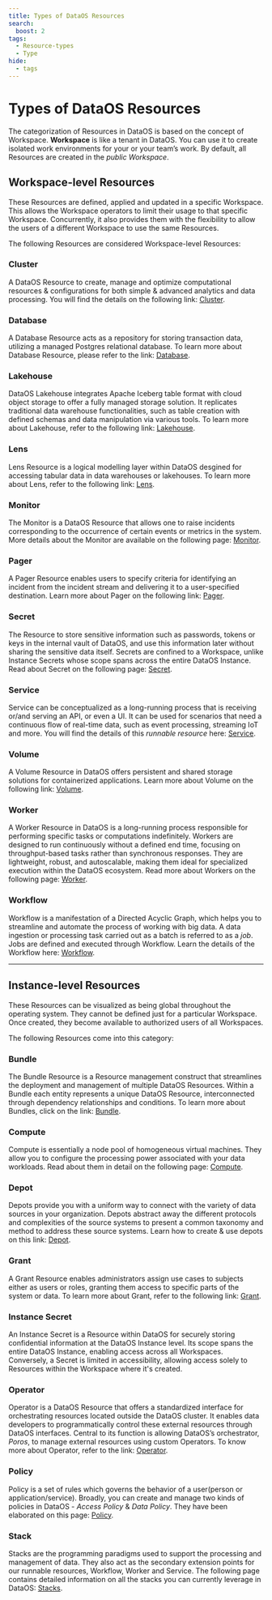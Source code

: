 ```yaml
---
title: Types of DataOS Resources
search:
  boost: 2
tags:
  - Resource-types
  - Type
hide:
  - tags
---
```


# Types of DataOS Resources

The categorization of Resources in DataOS is based on the concept of Workspace. **Workspace** is like a tenant in DataOS. You can use it to create isolated work environments for your or your team’s work. By default, all Resources are created in the *public Workspace*.

## Workspace-level Resources

These Resources are defined, applied and updated in a specific Workspace. This allows the Workspace operators to limit their usage to that specific Workspace. Concurrently, it also provides them with the flexibility to allow the users of a different Workspace to use the same Resources.

The following Resources are considered Workspace-level Resources:

### **Cluster**

A DataOS Resource to create, manage and optimize computational resources & configurations for both simple & advanced analytics and data processing. You will find the details on the following link: [Cluster](/resources/cluster/).

### **Database**

A Database Resource acts as a repository for storing transaction data, utilizing a managed Postgres relational database. To learn more about Database Resource, please refer to the link: [Database](/resources/database/).


### **Lakehouse** 

<!-- >🔔 Components labeled as **[𝛼 alpha]** are in their Alpha release phase. This stage is primarily for testing and evaluation; therefore, we advise against using these components for critical production tasks. Availability in all environments is not guaranteed. For further information and confirmation of their accessibility, please consult with your DataOS administrator. -->

DataOS Lakehouse integrates Apache Iceberg table format with cloud object storage to offer a fully managed storage solution. It replicates traditional data warehouse functionalities, such as table creation with defined schemas and data manipulation via various tools. To learn more about Lakehouse, refer to the following link: [Lakehouse](/resources/lakehouse/).

### **Lens**

Lens Resource is a logical modelling layer within DataOS desgined for accessing tabular data in data warehouses or lakehouses. To learn more about Lens, refer to the following link: [Lens](/resources/lens/).

### **Monitor**

The Monitor is a DataOS Resource that allows one to raise incidents corresponding to the occurrence of certain events or metrics in the system. More details about the Monitor are available on the following page: [Monitor](/resources/monitor/).

### **Pager**

A Pager Resource enables users to specify criteria for identifying an incident from the incident stream and delivering it to a user-specified destination. Learn more about Pager on the following link: [Pager](/resources/pager/).


### **Secret**

The Resource to store sensitive information such as passwords, tokens or keys in the internal vault of DataOS, and use this information later without sharing the sensitive data itself. Secrets are confined to a Workspace, unlike Instance Secrets whose scope spans across the entire DataOS Instance. Read about Secret on the following page: [Secret](/resources/secret/).

### **Service**

Service can be conceptualized as a long-running process that is receiving or/and serving an API, or even a UI. It can be used for scenarios that need a continuous flow of real-time data, such as event processing, streaming IoT and more. You will find the details of this *runnable resource* here: [Service](/resources/service/).

### **Volume**

A Volume Resource in DataOS offers persistent and shared storage solutions for containerized applications. Learn more about Volume on the following link: [Volume](/resources/volume/).

### **Worker**

A Worker Resource in DataOS is a long-running process responsible for performing specific tasks or computations indefinitely. Workers are designed to run continuously without a defined end time, focusing on throughput-based tasks rather than synchronous responses. They are lightweight, robust, and autoscalable, making them ideal for specialized execution within the DataOS ecosystem. Read more about Workers on the following page: [Worker](/resources/worker/).

### **Workflow**

Workflow is a manifestation of a Directed Acyclic Graph, which helps you to streamline and automate the process of working with big data. A data ingestion or processing task carried out as a batch is referred to as a *job*. Jobs are defined and executed through Workflow. Learn the details of the Workflow here: [Workflow](/resources/workflow/).



---

## Instance-level Resources

These Resources can be visualized as being global throughout the operating system. They cannot be defined just for a particular Workspace. Once created, they become available to authorized users of all Workspaces.

The following Resources come into this category:

### **Bundle** 

<!-- >🔔 Components labeled as **[𝛼 alpha]** are in their Alpha release phase. This stage is primarily for testing and evaluation; therefore, we advise against using these components for critical production tasks. Availability in all environments is not guaranteed. For further information and confirmation of their accessibility, please consult with your DataOS administrator. -->

The Bundle Resource is a Resource management construct that streamlines the deployment and management of multiple DataOS Resources. Within a Bundle each entity represents a unique DataOS Resource, interconnected through dependency relationships and conditions. To learn more about Bundles, click on the link: [Bundle](/resources/bundle/).

### **Compute**

Compute is essentially a node pool of homogeneous virtual machines. They allow you to configure the processing power associated with your data workloads. Read about them in detail on the following page: [Compute](/resources/compute/).


### **Depot**

Depots provide you with a uniform way to connect with the variety of data sources in your organization. Depots abstract away the different protocols and complexities of the source systems to present a common taxonomy and method to address these source systems. Learn how to create & use depots on this link: [Depot](/resources/depot/).

### **Grant**

A Grant Resource enables administrators assign use cases to subjects either as users or roles, granting them access to specific parts of the system or data. To learn more about Grant, refer to the following link: [Grant](/resources/grant/).

### **Instance Secret**

An Instance Secret is a Resource within DataOS for securely storing confidential information at the DataOS Instance level. Its scope spans the entire DataOS Instance, enabling access across all Workspaces. Conversely, a Secret is limited in accessibility, allowing access solely to Resources within the Workspace where it's created. 

### **Operator**

<!-- >🔔 Components labeled as **[𝛼 alpha]** are in their Alpha release phase. This stage is primarily for testing and evaluation; therefore, we advise against using these components for critical production tasks. Availability in all environments is not guaranteed. For further information and confirmation of their accessibility, please consult with your DataOS administrator. -->

Operator is a DataOS Resource that offers a standardized interface for orchestrating resources located outside the DataOS cluster. It enables data developers to programmatically control these external resources through DataOS interfaces. Central to its function is allowing DataOS’s orchestrator, *Poros*, to manage external resources using custom Operators. To know more about Operator, refer to the link: [Operator](/resources/operator/).

### **Policy**

Policy is a set of rules which governs the behavior of a user(person or application/service). Broadly, you can create and manage two kinds of policies in DataOS - *Access Policy* & *Data Policy*. They have been elaborated on this page: [Policy](/resources/policy/).

### **Stack**

<!-- >🔔 Components labeled as **[𝛼 alpha]** are in their Alpha release phase. This stage is primarily for testing and evaluation; therefore, we advise against using these components for critical production tasks. Availability in all environments is not guaranteed. For further information and confirmation of their accessibility, please consult with your DataOS administrator. -->

Stacks are the programming paradigms used to support the processing and management of data. They also act as the secondary extension points for our runnable resources, Workflow, Worker and Service. The following page contains detailed information on all the stacks you can currently leverage in DataOS: [Stacks](/resources/stacks/).
